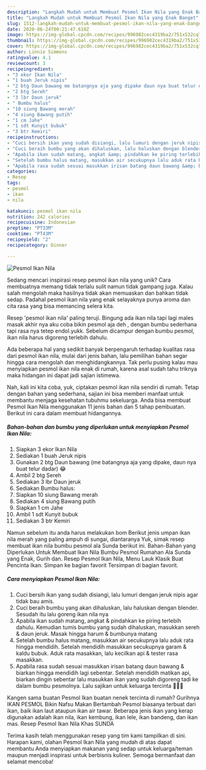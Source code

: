 ```yaml
---
description: "Langkah Mudah untuk Membuat Pesmol Ikan Nila yang Enak Banget"
title: "Langkah Mudah untuk Membuat Pesmol Ikan Nila yang Enak Banget"
slug: 1512-langkah-mudah-untuk-membuat-pesmol-ikan-nila-yang-enak-banget
date: 2020-06-24T00:21:47.610Z
image: https://img-global.cpcdn.com/recipes/996982cec4319ba2/751x532cq70/pesmol-ikan-nila-foto-resep-utama.jpg
thumbnail: https://img-global.cpcdn.com/recipes/996982cec4319ba2/751x532cq70/pesmol-ikan-nila-foto-resep-utama.jpg
cover: https://img-global.cpcdn.com/recipes/996982cec4319ba2/751x532cq70/pesmol-ikan-nila-foto-resep-utama.jpg
author: Linnie Simmons
ratingvalue: 4.1
reviewcount: 3
recipeingredient:
- "3 ekor Ikan Nila"
- "1 buah Jeruk nipis"
- "2 btg Daun bawang me batangnya aja yang dipake daun nya buat telur dadar "
- "2 btg Sereh"
- "3 lbr Daun jeruk"
- " Bumbu halus"
- "10 siung Bawang merah"
- "4 siung Bawang putih"
- "1 cm Jahe"
- "1 sdt Kunyit bubuk"
- "3 btr Kemiri"
recipeinstructions:
- "Cuci bersih ikan yang sudah disiangi, lalu lumuri dengan jeruk nipis agar tidak bau amis."
- "Cuci beraih bumbu yang akan dihaluskan, lalu haluskan dengan blender. Sesudah itu lalu goreng ikan nila nya"
- "Apabila ikan sudah matang, angkat &amp; pindahkan ke piring terlebih dahulu. Kemudian tumis bumbu yang sudah dihaluskan, masukkan sereh &amp; daun jeruk. Masak hingga harum &amp; bumbunya matang"
- "Setelah bumbu halus matang, masukkan air secukupnya lalu aduk rata hingga mendidih. Setelah mendidih masukkan secukupnya garam &amp; kaldu bubuk. Aduk rata masakkan, lalu kecilkan api &amp; tester rasa masakkan."
- "Apabila rasa sudah sesuai masukkan irisan batang daun bawang &amp; biarkan hingga mendidih lagi sebentar. Setelah mendidih matikan api, biarkan dingin sebentar lalu masukkan ikan yang sudah digoreng tadi ke dalam bumbu pesmolnya. Lalu sajikan untuk keluarga tercinta 🙏🏻🥰"
categories:
- Resep
tags:
- pesmol
- ikan
- nila

katakunci: pesmol ikan nila 
nutrition: 242 calories
recipecuisine: Indonesian
preptime: "PT33M"
cooktime: "PT43M"
recipeyield: "2"
recipecategory: Dinner

---
```



![Pesmol Ikan Nila](https://img-global.cpcdn.com/recipes/996982cec4319ba2/751x532cq70/pesmol-ikan-nila-foto-resep-utama.jpg)

Sedang mencari inspirasi resep pesmol ikan nila yang unik? Cara membuatnya memang tidak terlalu sulit namun tidak gampang juga. Kalau salah mengolah maka hasilnya tidak akan memuaskan dan bahkan tidak sedap. Padahal pesmol ikan nila yang enak selayaknya punya aroma dan cita rasa yang bisa memancing selera kita.

Resep &#39;pesmol ikan nila&#39; paling teruji. Bingung ada ikan nila tapi lagi males masak akhir nya aku coba bikin pesmol aja deh , dengan bumbu sederhana tapi rasa nya tetep endol.yukk. Sebelum dicampur dengan bumbu pesmol, ikan nila harus digoreng terlebih dahulu.

Ada beberapa hal yang sedikit banyak berpengaruh terhadap kualitas rasa dari pesmol ikan nila, mulai dari jenis bahan, lalu pemilihan bahan segar hingga cara mengolah dan menghidangkannya. Tak perlu pusing kalau mau menyiapkan pesmol ikan nila enak di rumah, karena asal sudah tahu triknya maka hidangan ini dapat jadi sajian istimewa.


Nah, kali ini kita coba, yuk, ciptakan pesmol ikan nila sendiri di rumah. Tetap dengan bahan yang sederhana, sajian ini bisa memberi manfaat untuk membantu menjaga kesehatan tubuhmu sekeluarga. Anda bisa membuat Pesmol Ikan Nila menggunakan 11 jenis bahan dan 5 tahap pembuatan. Berikut ini cara dalam membuat hidangannya.

<!--inarticleads1-->

##### Bahan-bahan dan bumbu yang diperlukan untuk menyiapkan Pesmol Ikan Nila:

1. Siapkan 3 ekor Ikan Nila
1. Sediakan 1 buah Jeruk nipis
1. Gunakan 2 btg Daun bawang (me batangnya aja yang dipake, daun nya buat telur dadar) 😂
1. Ambil 2 btg Sereh
1. Sediakan 3 lbr Daun jeruk
1. Sediakan  Bumbu halus:
1. Siapkan 10 siung Bawang merah
1. Sediakan 4 siung Bawang putih
1. Siapkan 1 cm Jahe
1. Ambil 1 sdt Kunyit bubuk
1. Sediakan 3 btr Kemiri


Namun sebelum itu anda harus melakukan bom Berikut jenis umpan ikan nila merah yang paling ampuh di sungai, diantaranya Yuk, simak resep membuat ikan nila bumbu pesmol ala Sunda berikut ini. Bahan-Bahan yang Diperlukan Untuk Membuat Ikan Nila Bumbu Pesmol Rumahan Ala Sunda yang Enak, Gurih dan. Resep Pesmol Ikan Nila, Menu Lauk Klasik Buat Pencinta Ikan. Simpan ke bagian favorit Tersimpan di bagian favorit. 

<!--inarticleads2-->

##### Cara menyiapkan Pesmol Ikan Nila:

1. Cuci bersih ikan yang sudah disiangi, lalu lumuri dengan jeruk nipis agar tidak bau amis.
1. Cuci beraih bumbu yang akan dihaluskan, lalu haluskan dengan blender. Sesudah itu lalu goreng ikan nila nya
1. Apabila ikan sudah matang, angkat &amp; pindahkan ke piring terlebih dahulu. Kemudian tumis bumbu yang sudah dihaluskan, masukkan sereh &amp; daun jeruk. Masak hingga harum &amp; bumbunya matang
1. Setelah bumbu halus matang, masukkan air secukupnya lalu aduk rata hingga mendidih. Setelah mendidih masukkan secukupnya garam &amp; kaldu bubuk. Aduk rata masakkan, lalu kecilkan api &amp; tester rasa masakkan.
1. Apabila rasa sudah sesuai masukkan irisan batang daun bawang &amp; biarkan hingga mendidih lagi sebentar. Setelah mendidih matikan api, biarkan dingin sebentar lalu masukkan ikan yang sudah digoreng tadi ke dalam bumbu pesmolnya. Lalu sajikan untuk keluarga tercinta 🙏🏻🥰


Kangen sama buatan Pesmol Ikan buatan nenek tercinta di rumah? Gurihnya IKAN PESMOL Bikin Nafsu Makan Bertambah Pesmol biasanya terbuat dari ikan, baik ikan laut ataupun ikan air tawar. Beberapa jenis ikan yang kerap digunakan adalah ikan nila, ikan kembung, ikan lele, ikan bandeng, dan ikan mas. Resep Pesmol Ikan Nila Khas SUNDA 

Terima kasih telah menggunakan resep yang tim kami tampilkan di sini. Harapan kami, olahan Pesmol Ikan Nila yang mudah di atas dapat membantu Anda menyiapkan makanan yang sedap untuk keluarga/teman maupun menjadi inspirasi untuk berbisnis kuliner. Semoga bermanfaat dan selamat mencoba!
